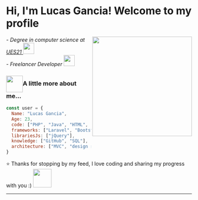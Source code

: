 <h1>Hi, I'm Lucas Gancia! Welcome to my profile</h1>

<p>
  <em>
    <img align='right' src="https://media.giphy.com/media/5eLDrEaRGHegx2FeF2/giphy.gif" width="270">
    - Degree in computer science at <a href="https://21.edu.ar/oferta-academica/licenciatura-en-informatica">UES21 </a><img src="https://media.giphy.com/media/dBrXAuiJQpBTgFhHFH/giphy.gif" width="30"></br>
    - Freelancer Developer <img src="https://media.giphy.com/media/RhMmGFlRGT1UtgGTaD/giphy.gif" width="30">
  </em>
</p>

### <img src="https://acortar.link/sgTAtE" height="45px" align="center">A little more about me...

``` javascript
const user = {
  Name: "Lucas Gancia",
  Age: 23,
  code: ["PHP", "Java", "HTML", "CSS", "Python", JavaScript],
  frameworks: ["Laravel", "Bootstrap", "Tailwind", "Spring"],
  librariesJs: ["jQuery"],
  knowledge: ["GitHub", "SQL"],
  architecture: ["MVC", "design system pattern"]
}
```

⭐️ Thanks for stopping by my feed, I love coding and sharing my progress with you :) <img src="https://media.giphy.com/media/lodecc4WhreCyq1HKt/giphy.gif" width="50">

---

